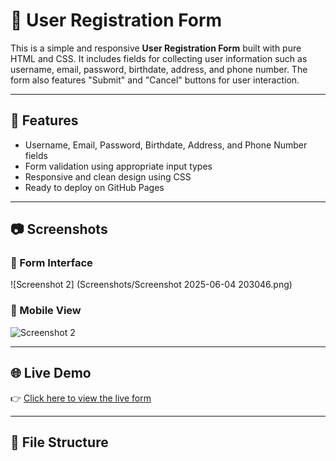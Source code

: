 # 📝 User Registration Form

This is a simple and responsive **User Registration Form** built with pure HTML and CSS. It includes fields for collecting user information such as username, email, password, birthdate, address, and phone number. The form also features "Submit" and "Cancel" buttons for user interaction.

---

## 🚀 Features

- Username, Email, Password, Birthdate, Address, and Phone Number fields
- Form validation using appropriate input types
- Responsive and clean design using CSS
- Ready to deploy on GitHub Pages

---

## 📷 Screenshots

### 🔹 Form Interface
  ![Screenshot 2] (Screenshots/Screenshot 2025-06-04 203046.png)

### 🔹 Mobile View
![Screenshot 2](screenshots/screenshot2.png)



---

## 🌐 Live Demo

👉 [Click here to view the live form](https://your-username.github.io/registration-form/)

---

## 📁 File Structure

